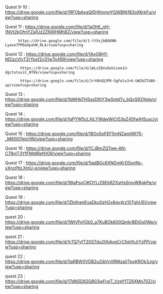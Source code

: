 Quest 9-10 : https://drive.google.com/file/d/1RFObAsgQI5HlhnmnYQWBlN183oX6rkFu/view?usp=sharing

Quest 11 : https://drive.google.com/file/d/1aOhK_nH-1NVt2kOfmYZa1Uz2ZNWHMhBZ/view?usp=sharing

          https://drive.google.com/file/d/1-tYXsjbQGKNN-Lyaxe7FM5wXpaVW_RL4/view?usp=sharing

Quest 12 : https://drive.google.com/file/d/1AxG8H1-MZizcVlvT2rYpsf2c01w7p499/view?usp=sharing

           https://drive.google.com/file/d/1ALsZQnsEwVisoe1U-dgctutuviC_NT0k/view?usp=sharing
           
           https://drive.google.com/file/d/1rY0hGQJPR-5gFwloJr6-UW2bITU86-up/view?usp=sharing

Quest 13 : https://drive.google.com/file/d/1bWHbTHSssDXtY3wSntdTy_bQvS92Xelq/view?usp=sharing

Quest 14 : https://drive.google.com/file/d/1qPYW5cLXjLYWdwWjCt53pZ45fwIHSuxc/view?usp=sharing

Quest 15 : https://drive.google.com/file/d/18OoSpFEF5mNZamiWI75-_M65l07etcHN/view?usp=sharing

Quest 16 : https://drive.google.com/file/d/1CJBmZQTqw-AN-C79niT3YfFMdtRefHG8/view?usp=sharing

Quest 17 : https://drive.google.com/file/d/1IadBGc6XNGmKrD5onNc-xXncPbLXmU-p/view?usp=sharing

Quest 18 : https://drive.google.com/file/d/16IaPsxCjKOYLrZ8EkRZXsHsSmyW8gkPe/view?usp=sharing

Quest 19 : https://drive.google.com/file/d/1ZkithenEyaDku0zH2x8qv4rz10TghUEl/view?usp=sharing

quest 20 : https://drive.google.com/file/d/1WtVFe1Ob0_a7KuBOk600QmkrBEtGs0Wp/view?usp=sharing

quest 21 : https://drive.google.com/file/d/1r7Q7yfT20STdu20hAxgCrC5eVhJjYzPP/view?usp=sharing

quest 22 : https://drive.google.com/file/d/1iaRBW0VDB2u2ibVnXRMza0TpoKROk3Jg/view?usp=sharing

quest 23 : https://drive.google.com/file/d/17dN5D82Q803wFrsIT_VzeYf7Z6XMn70Z/view?usp=sharing
